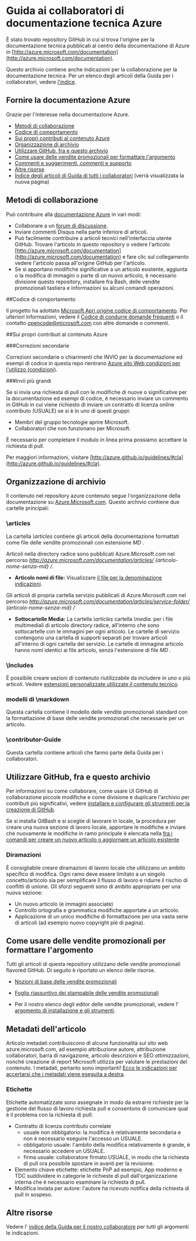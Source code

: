 # <a name="azure-technical-documentation-contributor-guide"></a>Guida ai collaboratori di documentazione tecnica Azure

È stato trovato repository GitHub in cui si trova l'origine per la documentazione tecnica pubblicati al centro della documentazione di Azure in [http://azure.microsoft.com/documentation](http://azure.microsoft.com/documentation).

Questo archivio contiene anche indicazioni per la collaborazione per la documentazione tecnica.  Per un elenco degli articoli della Guida per i collaboratori, vedere [l'indice](https://github.com/Azure/azure-content/blob/master/contributor-guide/contributor-guide-index.md).

## <a name="contribute-to-azure-documentation"></a>Fornire la documentazione Azure

Grazie per l'interesse nella documentazione Azure.

* [Metodi di collaborazione](#ways-to-contribute)
* [Codice di comportamento](#code-of-conduct)
* [Sui propri contributi al contenuto Azure](#about-your-contributions-to-azure-content)
* [Organizzazione di archivio](#repository-organization)
* [Utilizzare GitHub, fra e questo archivio](#use-github-git-and-this-repository)
* [Come usare delle vendite promozionali per formattare l'argomento](#how-to-use-markdown-to-format-your-topic)
* [Commenti e suggerimenti, commenti e supporto](./contributor-guide/feedback-and-comments.md)
* [Altre risorse](#more-resources)
* [Indice degli articoli di Guida di tutti i collaboratori](./contributor-guide/contributor-guide-index.md) (verrà visualizzata la nuova pagina)

## <a name="ways-to-contribute"></a>Metodi di collaborazione 

Può contribuire alla [documentazione Azure](http://azure.microsoft.com/documentation/) in vari modi:

* Collaborare a un [forum di discussione](http://social.msdn.microsoft.com/Forums/windowsazure/home).
* Inviare commenti Disqus nella parte inferiore di articoli.
* Può facilmente contribuire a articoli tecnici nell'interfaccia utente GitHub. Trovare l'articolo in questo repository o vedere l'articolo [http://azure.microsoft.com/documentation](http://azure.microsoft.com/documentation) e fare clic sul collegamento vedere l'articolo passa all'origine GitHub per l'articolo.
* Se si apportano modifiche significative a un articolo esistente, aggiunta o la modifica di immagini o parte di un nuovo articolo, è necessario divisione questo repository, installare fra Bash, delle vendite promozionali tastiera e informazioni su alcuni comandi operazioni.

##<a name="code-of-conduct"></a>Codice di comportamento

Il progetto ha adottato [Microsoft Apri origine codice di comportamento](https://opensource.microsoft.com/codeofconduct/). Per ulteriori informazioni, vedere il [Codice di condurre domande frequenti](https://opensource.microsoft.com/codeofconduct/faq/) o il contatto [opencode@microsoft.com](mailto:opencode@microsoft.com) con altre domande o commenti.

##<a name="about-your-contributions-to-azure-content"></a>Sui propri contributi al contenuto Azure

###<a name="minor-corrections"></a>Correzioni secondarie

Correzioni secondarie o chiarimenti che INVIO per la documentazione ed esempi di codice in questa repo rientrano [Azure sito Web condizioni per l'utilizzo (condizioni)](http://azure.microsoft.com/support/legal/website-terms-of-use/).


###<a name="larger-submissions"></a>Invii più grandi

Se si invia una richiesta di pull con le modifiche di nuove o significative per la documentazione ed esempi di codice, è necessario inviare un commento in GitHub in cui viene richiesto di inviare un contratto di licenza online contributo (USUALE) se si è in uno di questi gruppi:

* Membri del gruppo tecnologie aprire Microsoft.
* Collaboratori che non funzionano per Microsoft.

È necessario per completare il modulo in linea prima possiamo accettare la richiesta di pull.

Per maggiori informazioni, visitare [http://azure.github.io/guidelines/#cla](http://azure.github.io/guidelines/#cla).

## <a name="repository-organization"></a>Organizzazione di archivio

Il contenuto nel repository azure contenuto segue l'organizzazione della documentazione su [Azure.Microsoft.com](http://azure.microsoft.com). Questo archivio contiene due cartelle principali:

### <a name="articles"></a>\articles

La cartella *\articles* contiene gli articoli della documentazione formattati come file delle vendite promozionali con estensione *MD* .

Articoli nella directory radice sono pubblicati Azure.Microsoft.com nel percorso *http://azure.microsoft.com/documentation/articles/ {articolo-nome-senza-md} /*.

* **Articolo nomi di file:** Visualizzare [il file per la denominazione indicazioni](./contributor-guide/file-names-and-locations.md).

Gli articoli di propria cartella servizio pubblicati di Azure.Microsoft.com nel percorso *http://azure.microsoft.com/documentation/articles/service-folder/ {articolo-nome-senza-md} /*

* **Sottocartelle Media:** La cartella *\articles* cartella *\media.* per i file multimediali di articolo directory radice, all'interno che sono sottocartelle con le immagini per ogni articolo.  Le cartelle di servizio contengono una cartella di supporti separati per trovare articoli all'interno di ogni cartella del servizio. Le cartelle di immagine articolo hanno nomi identici ai file articolo, senza l'estensione di file *MD* .

### <a name="includes"></a>\Includes

È possibile creare sezioni di contenuto riutilizzabile da includere in uno o più articoli. Vedere [estensioni personalizzate utilizzate il contenuto tecnico](./contributor-guide/custom-markdown-extensions.md).

### <a name="markdown-templates"></a>modelli di \markdown

Questa cartella contiene il modello delle vendite promozionali standard con la formattazione di base delle vendite promozionali che necessarie per un articolo.

### <a name="contributor-guide"></a>\contributor-Guide

Questa cartella contiene articoli che fanno parte della Guida per i collaboratori.  

## <a name="use-github-git-and-this-repository"></a>Utilizzare GitHub, fra e questo archivio

Per informazioni su come collaborare, come usare UI GitHub di collaborazione piccole modifiche e come divisione e duplicare l'archivio per contributi più significativi, vedere [installare e configurare gli strumenti per la creazione di GitHub](./contributor-guide/tools-and-setup.md).

Se si installa GitBash e si sceglie di lavorare in locale, la procedura per creare una nuova sezione di lavoro locale, apportare le modifiche e inviare che nuovamente le modifiche in ramo principale è elencata nella [fra i comandi per creare un nuovo articolo o aggiornare un articolo esistente](./contributor-guide/git-commands-for-master.md)

### <a name="branches"></a>Diramazioni

È consigliabile creare diramazioni di lavoro locale che utilizzano un ambito specifico di modifica. Ogni ramo deve essere limitato a un singolo concetto/articolo sia per semplificare il flusso di lavoro e ridurre il rischio di conflitti di unione.  Gli sforzi seguenti sono di ambito appropriato per una nuova sezione:

* Un nuovo articolo (e immagini associate)
* Controllo ortografia e grammatica modifiche apportate a un articolo.
* Applicazione di un unico modifiche di formattazione per una vasta serie di articoli (ad esempio nuovo copyright piè di pagina).

## <a name="how-to-use-markdown-to-format-your-topic"></a>Come usare delle vendite promozionali per formattare l'argomento

Tutti gli articoli di questa repository utilizzano delle vendite promozionali flavored GitHub.  Di seguito è riportato un elenco delle risorse.

- [Nozioni di base delle vendite promozionali](https://help.github.com/articles/markdown-basics/)

- [Foglio riassuntivo dei stampabile delle vendite promozionali](./contributor-guide/media/documents/markdown-cheatsheet.pdf?raw=true)

- Per il nostro elenco degli editor delle vendite promozionali, vedere l' [argomento di installazione e gli strumenti](./contributor-guide/tools-and-setup.md#install-a-markdown-editor).

## <a name="article-metadata"></a>Metadati dell'articolo

Articolo metadati contribuiscono di alcune funzionalità sul sito web azure.microsoft.com, ad esempio attribuzione autore, attribuzione collaboratori, barra di navigazione, articolo descrizioni e SEO ottimizzazioni, nonché creazione di report Microsoft utilizza per valutare le prestazioni del contenuto. I metadati, pertanto sono importanti! [Ecco le indicazioni per accertarsi che i metadati viene eseguita a destra](./contributor-guide/article-metadata.md).

### <a name="labels"></a>Etichette

Etichette automatizzate sono assegnate in modo da estrarre richieste per la gestione del flusso di lavoro richiesta pull e consentono di comunicare qual è il problema con la richiesta di pull:

* Contratto di licenza contributo correlate
    * usuale non obbligatorio: la modifica è relativamente secondaria e non è necessario eseguire l'accesso un USUALE.
    * obbligatorio usuale: l'ambito della modifica relativamente è grande, è necessario accedere un USUALE.
    * firma usuale: collaboratore firmato USUALE, in modo che la richiesta di pull ora possibile spostare in avanti per la revisione.
* Elemento chiave etichette: etichette PnP ad esempio, App moderno e TDC suddividere in categorie le richieste di pull dall'organizzazione interna che è necessario esaminare la richiesta di pull.
* Modifica inviata per autore: l'autore ha ricevuto notifica della richiesta di pull in sospeso.

## <a name="more-resources"></a>Altre risorse

Vedere l' [indice della Guida per il nostro collaboratore](./contributor-guide/contributor-guide-index.md) per tutti gli argomenti le indicazioni.
